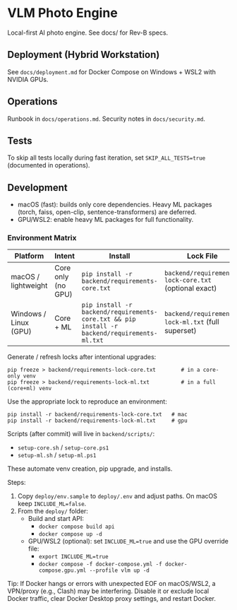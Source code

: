 # VLM Photo Engine

Local-first AI photo engine. See docs/ for Rev-B specs.

## Deployment (Hybrid Workstation)
See `docs/deployment.md` for Docker Compose on Windows + WSL2 with NVIDIA GPUs.

## Operations
Runbook in `docs/operations.md`. Security notes in `docs/security.md`.

## Tests
To skip all tests locally during fast iteration, set `SKIP_ALL_TESTS=true` (documented in operations).

## Development

- macOS (fast): builds only core dependencies. Heavy ML packages (torch, faiss, open-clip, sentence-transformers) are deferred.
- GPU/WSL2: enable heavy ML packages for full functionality.

### Environment Matrix

| Platform | Intent | Install | Lock File |
|----------|--------|---------|-----------|
| macOS / lightweight | Core only (no GPU) | `pip install -r backend/requirements-core.txt` | `backend/requirements-lock-core.txt` (optional exact) |
| Windows / Linux (GPU) | Core + ML | `pip install -r backend/requirements-core.txt && pip install -r backend/requirements-ml.txt` | `backend/requirements-lock-ml.txt` (full superset) |

Generate / refresh locks after intentional upgrades:
```
pip freeze > backend/requirements-lock-core.txt        # in a core-only venv
pip freeze > backend/requirements-lock-ml.txt          # in a full (core+ml) venv
```
Use the appropriate lock to reproduce an environment:
```
pip install -r backend/requirements-lock-core.txt   # mac
pip install -r backend/requirements-lock-ml.txt     # gpu
```

Scripts (after commit) will live in `backend/scripts/`:
- `setup-core.sh` / `setup-core.ps1`
- `setup-ml.sh` / `setup-ml.ps1`

These automate venv creation, pip upgrade, and installs.

Steps:

1. Copy `deploy/env.sample` to `deploy/.env` and adjust paths. On macOS keep `INCLUDE_ML=false`.
2. From the `deploy/` folder:
	 - Build and start API:
		 - `docker compose build api`
		 - `docker compose up -d`
	 - GPU/WSL2 (optional): set `INCLUDE_ML=true` and use the GPU override file:
		 - `export INCLUDE_ML=true`
		 - `docker compose -f docker-compose.yml -f docker-compose.gpu.yml --profile vlm up -d`

Tip: If Docker hangs or errors with unexpected EOF on macOS/WSL2, a VPN/proxy (e.g., Clash) may be interfering. Disable it or exclude local Docker traffic, clear Docker Desktop proxy settings, and restart Docker.
